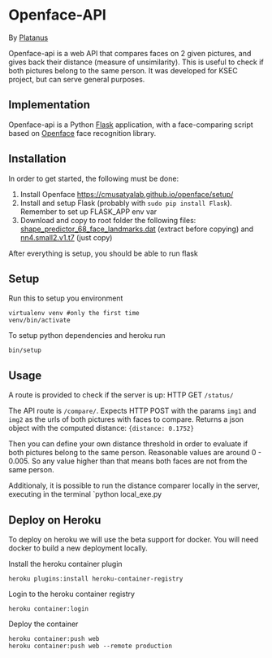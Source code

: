 # Openface-API
By [Platanus](http://platan.us)

Openface-api is a web API that compares faces on 2 given pictures, and gives back their distance (measure of unsimilarity).  This is useful to check if both pictures belong to the same person.  It was developed for KSEC project, but can serve general purposes.

## Implementation
Openface-api is a Python [Flask](http://flask.pocoo.org/) application, with a face-comparing script based on [Openface](https://cmusatyalab.github.io/openface/) face recognition library.

## Installation
In order to get started, the following must be done:

1. Install Openface https://cmusatyalab.github.io/openface/setup/
2. Install and setup Flask (probably with `sudo pip install Flask`).  Remember to set up FLASK_APP env var
3. Download and copy to root folder the following files: [shape_predictor_68_face_landmarks.dat](http://dlib.net/files/shape_predictor_68_face_landmarks.dat.bz2) (extract before copying) and [nn4.small2.v1.t7](http://openface-models.storage.cmusatyalab.org/nn4.small2.v1.t7) (just copy)

After everything is setup, you should be able to run flask

## Setup

Run this to setup you environment

```
virtualenv venv #only the first time
venv/bin/activate
```

To setup python dependencies and heroku run

```
bin/setup
```

## Usage

A route is provided to check if the server is up:  HTTP GET `/status/`

The API route is `/compare/`.  Expects HTTP POST with the params `img1` and `img2` as the urls of both pictures with faces to compare.  Returns a json object with the computed distance: `{distance: 0.1752}`

Then you can define your own distance threshold in order to evaluate if both pictures belong to the same person.  Reasonable values are around 0 - 0.005.  So any value higher than that means both faces are not from the same person.

Additionaly, it is possible to run the distance comparer locally in the server, executing in the terminal `python local_exe.py <img1> <img2>

## Deploy on Heroku

To deploy on heroku we will use the beta support for docker. You will need docker to build a new deployment locally.

Install the heroku container plugin

    heroku plugins:install heroku-container-registry

Login to the heroku container registry

    heroku container:login

Deploy the container

    heroku container:push web
    heroku container:push web --remote production
